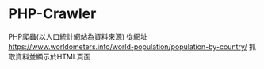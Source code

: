 # PHP-Crawler
PHP爬蟲(以人口統計網站為資料來源)
從網址 https://www.worldometers.info/world-population/population-by-country/
抓取資料並顯示於HTML頁面

